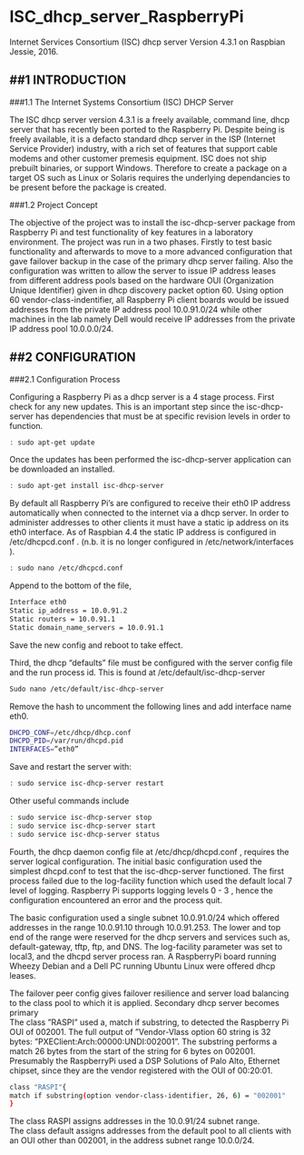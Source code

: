 # ISC_dhcp_server_RaspberryPi
Internet Services Consortium (ISC) dhcp server Version 4.3.1 on Raspbian Jessie, 2016.

##1    INTRODUCTION
--------------------

###1.1    The Internet Systems Consortium (ISC) DHCP Server

The ISC dhcp server version 4.3.1 is a freely available, command line, dhcp server that has recently been ported to the Raspberry Pi. Despite being is freely available, it is a defacto standard dhcp server in the ISP (Internet Service Provider) industry, with a rich set of features that support cable modems and other customer premesis equipment. ISC does not ship prebuilt binaries, or support Windows. Therefore to create a package on a target OS such as Linux or Solaris requires the underlying dependancies to be present before the package is created.

###1.2    Project Concept

The objective of the project was to install the isc-dhcp-server package from Raspberry Pi and test functionality of key features in a laboratory environment. The project was run in a two phases. Firstly to test basic functionality and afterwards to move to a more advanced configuration that gave failover backup in the case of the primary dhcp server failing. Also the configuration was written to allow the server to issue IP address leases from different address pools based on the hardware OUI (Organization Unique Identifier) given in dhcp discovery packet option 60. Using option 60 vendor-class-indentifier, all Raspberry Pi client boards would be issued addresses from the private IP address pool 10.0.91.0/24 while other machines in the lab namely Dell would receive IP addresses from the private IP address pool 10.0.0.0/24.

##2   CONFIGURATION
-------------------

###2.1    Configuration Process

Configuring a Raspberry Pi as a dhcp server is a 4 stage process.
First check for any new updates. This is an important step since the isc-dhcp-server has dependencies that must be at specific revision levels in order to function.  
```sh
: sudo apt-get update 
```

Once the updates has been performed the isc-dhcp-server application can be downloaded an installed.  
```sh
: sudo apt-get install isc-dhcp-server  
```

By default all Raspberry Pi’s are configured to receive their eth0 IP address automatically when connected to the internet via a dhcp server. In order to administer addresses to other clients it must have a static ip address on its eth0 interface. As of Raspbian 4.4 the static IP address is configured in /etc/dhcpcd.conf . (n.b. it is no longer configured in /etc/network/interfaces ).  
```sh
: sudo nano /etc/dhcpcd.conf 
```
  
Append to the bottom of the file,  
```sh
Interface eth0  
Static ip_address = 10.0.91.2  
Static routers = 10.0.91.1  
Static domain_name_servers = 10.0.91.1  
```
Save the new config and reboot to take effect.  
  
Third, the dhcp “defaults” file must be configured with the server config file and the run process id.   This is found at /etc/default/isc-dhcp-server  
```sh
Sudo nano /etc/default/isc-dhcp-server  
```
Remove the hash to uncomment the following lines and add interface name eth0. 
```sh
DHCPD_CONF=/etc/dhcp/dhcp.conf  
DHCPD_PID=/var/run/dhcpd.pid  
INTERFACES=”eth0” 
````
  
Save and restart the server with:  

```sh
: sudo service isc-dhcp-server restart  
```
  
Other useful commands include  

```sh
: sudo service isc-dhcp-server stop  
: sudo service isc-dhcp-server start  
: sudo service isc-dhcp-server status  
```
  
Fourth, the dhcp daemon config file at /etc/dhcp/dhcpd.conf , requires the server logical configuration. The initial basic configuration used the simplest dhcpd.conf to test that the isc-dhcp-server functioned. The first process failed due to the log-facility function which used the default local 7 level of logging. Raspberry Pi supports logging levels 0 - 3 , hence the configuration encountered an error and the process quit.
  
The basic configuration used a single subnet 10.0.91.0/24 which offered addresses in the range 10.0.91.10 through 10.0.91.253. The lower and top end of the range were reserved for the dhcp servers and services such as, default-gateway, tftp, ftp, and DNS. The log-facility parameter was set to local3, and the dhcpd server process ran. A RaspberryPi board running Wheezy Debian and a Dell PC running Ubuntu Linux were offered dhcp leases.
  
The failover peer config gives failover resilience and server load balancing to the class pool to which it is applied. Secondary dhcp server becomes primary  
The class ”RASPI” used a, match if substring, to detected the Raspberry Pi OUI of 002001. The full output of ”Vendor-Vlass option 60 string is 32 bytes: ”PXEClient:Arch:00000:UNDI:002001”. The substring performs a match 26 bytes from the start of the string for 6 bytes on 002001.  
Presumably the RaspberryPi used a DSP Solutions of Palo Alto, Ethernet chipset, since they are the vendor registered with the OUI of 00:20:01.  

```sh
class "RASPI"{  
match if substring(option vendor-class-identifier, 26, 6) = "002001"  
}  
```
The class RASPI assigns addresses in the 10.0.91/24 subnet range.  
The class default assigns addresses from the default pool to all clients with an OUI other than 002001, in the address subnet range 10.0.0/24.  


